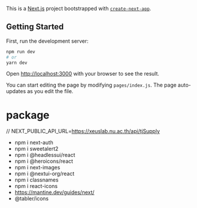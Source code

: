 This is a [Next.js](https://nextjs.org/) project bootstrapped with [`create-next-app`](https://github.com/vercel/next.js/tree/canary/packages/create-next-app).

## Getting Started

First, run the development server:

```bash
npm run dev
# or
yarn dev
```

Open [http://localhost:3000](http://localhost:3000) with your browser to see the result.

You can start editing the page by modifying `pages/index.js`. The page auto-updates as you edit the file.

# package

// NEXT_PUBLIC_API_URL=https://xeuslab.nu.ac.th/api/tjSupply

- npm i next-auth
- npm i sweetalert2
- npm i @headlessui/react
- npm i @heroicons/react
- npm i next-images
- npm i @nextui-org/react
- npm i classnames
- npm i react-icons
- https://mantine.dev/guides/next/
- @tabler/icons


